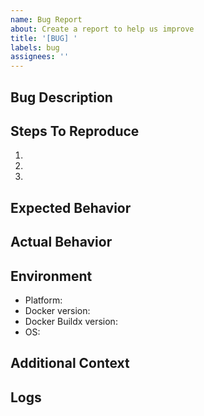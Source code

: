 ```yaml
---
name: Bug Report
about: Create a report to help us improve
title: '[BUG] '
labels: bug
assignees: ''
---
```


## Bug Description
<!-- A clear and concise description of what the bug is -->

## Steps To Reproduce
1.
2.
3.

## Expected Behavior
<!-- A clear and concise description of what you expected to happen -->

## Actual Behavior
<!-- What actually happened -->

## Environment
- Platform: <!-- e.g., pi4 -->
- Docker version: <!-- output of `docker --version` -->
- Docker Buildx version: <!-- output of `docker buildx version` -->
- OS: <!-- e.g., Ubuntu 22.04 -->

## Additional Context
<!-- Add any other context about the problem here -->

## Logs
<!-- If applicable, add relevant logs or screenshots -->